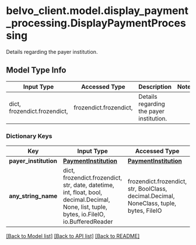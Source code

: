 # belvo_client.model.display_payment_processing.DisplayPaymentProcessing

Details regarding the payer institution.

## Model Type Info
Input Type | Accessed Type | Description | Notes
------------ | ------------- | ------------- | -------------
dict, frozendict.frozendict,  | frozendict.frozendict,  | Details regarding the payer institution. | 

### Dictionary Keys
Key | Input Type | Accessed Type | Description | Notes
------------ | ------------- | ------------- | ------------- | -------------
**payer_institution** | [**PaymentInstitution**](PaymentInstitution.md) | [**PaymentInstitution**](PaymentInstitution.md) |  | [optional] 
**any_string_name** | dict, frozendict.frozendict, str, date, datetime, int, float, bool, decimal.Decimal, None, list, tuple, bytes, io.FileIO, io.BufferedReader | frozendict.frozendict, str, BoolClass, decimal.Decimal, NoneClass, tuple, bytes, FileIO | any string name can be used but the value must be the correct type | [optional]

[[Back to Model list]](../../README.md#documentation-for-models) [[Back to API list]](../../README.md#documentation-for-api-endpoints) [[Back to README]](../../README.md)

